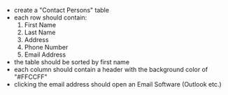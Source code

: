 <ul>
<li>
    create a "Contact Persons" table
</li>
<li>
    each row should contain:
    <ol>
        <li>First Name</li>
        <li>Last Name</li>
        <li>Address</li>
        <li>Phone Number</li>
        <li>Email Address</li>
    </ol>
</li>
<li>
    the table should be sorted by first name
</li>
<li>
  each column should contain a header with the background color of "#FFCCFF"
</li>
<li>
  clicking the email address should open an Email Software (Outlook etc.)
</li>
</ul>